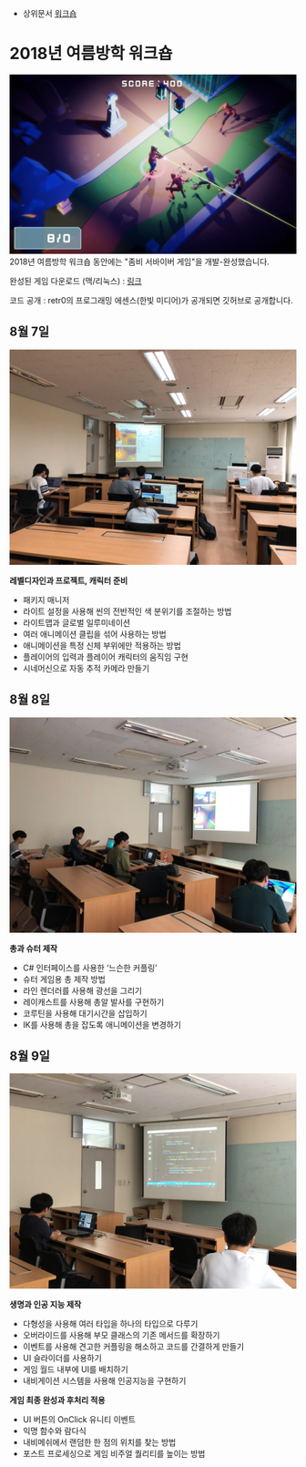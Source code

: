 <!-- TITLE: 2018 년 여름방학 -->
<!-- SUBTITLE: 2018 년 여름방학 워크숍 기록 -->


- 상위문서 [워크숍](/워크숍)
# 2018년 여름방학 워크숍

![Screenshot 2018 07 19 00 16 21](/uploads/screenshot-2018-07-19-00-16-21.png "Screenshot 2018 07 19 00 16 21")
2018년 여름방학 워크숍 동안에는 "좀비 서바이버 게임"을 개발-완성했습니다.

완성된 게임 다운로드 (맥/리눅스) : [링크](https://retro-book.itch.io/zombie)

코드 공개 : retr0의 프로그래밍 에센스(한빛 미디어)가 공개되면 깃허브로 공개합니다.

## 8월 7일
![Img 0813](/uploads/img-0813.jpg "Img 0813")

**레벨디자인과 프로젝트, 캐릭터 준비**

* 패키지 매니저
* 라이트 설정을 사용해 씬의 전반적인 색 분위기를 조절하는 방법
* 라이트맵과 글로벌 일루미네이션
* 여러 애니메이션 클립을 섞어 사용하는 방법
* 애니메이션을 특정 신체 부위에만 적용하는 방법
* 플레이어의 입력과 플레이어 캐릭터의 움직임 구현
* 시네머신으로 자동 추적 카메라 만들기



## 8월 8일
![Img 0815](/uploads/img-0815.jpg "Img 0815")

**총과 슈터 제작**

* C# 인터페이스를 사용한 ‘느슨한 커플링’
* 슈터 게임용 총 제작 방법
* 라인 렌더러를 사용해 광선을 그리기
* 레이캐스트를 사용해 총알 발사를 구현하기
* 코루틴을 사용해 대기시간을 삽입하기
* IK를 사용해 총을 잡도록 애니메이션을 변경하기


## 8월 9일
![Img 0817](/uploads/img-0817.jpg "Img 0817")

**생명과 인공 지능 제작**

* 다형성을 사용해 여러 타입을 하나의 타입으로 다루기
* 오버라이드를 사용해 부모 클래스의 기존 메서드를 확장하기
* 이벤트를 사용해 견고한 커플링을 해소하고 코드를 간결하게 만들기
* UI 슬라이더를 사용하기
* 게임 월드 내부에 UI를 배치하기
* 내비게이션 시스템을 사용해 인공지능을 구현하기

**게임 최종 완성과 후처리 적용**

* UI 버튼의 OnClick 유니티 이벤트
* 익명 함수와 람다식
* 내비메쉬에서 랜덤한 한 점의 위치를 찾는 방법
* 포스트 프로세싱으로 게임 비주얼 퀄리티를 높이는 방법

